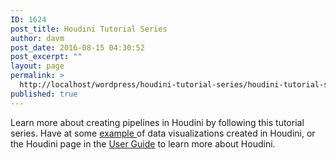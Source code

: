 ```yaml
---
ID: 1624
post_title: Houdini Tutorial Series
author: davm
post_date: 2016-08-15 04:30:52
post_excerpt: ""
layout: page
permalink: >
  http://localhost/wordpress/houdini-tutorial-series/houdini-tutorial-series-2/
published: true
---
```

Learn more about creating pipelines in Houdini by following this tutorial series. Have at some <a href="/wordpress/2userguide/examples/">example </a>of data visualizations created in Houdini, or the Houdini page in the <a href="/wordpress/2userguide/visualizationtools/">User Guide</a> to learn more about Houdini.